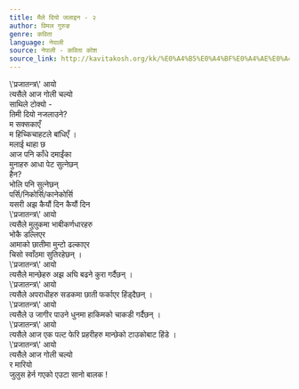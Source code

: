 ```yaml
---
title: मैले दियो जलाइन - २
author: विमल गुरुङ
genre: कविता
language: नेपाली
source: नेपाली - कविता कोश
source_link: http://kavitakosh.org/kk/%E0%A4%B5%E0%A4%BF%E0%A4%AE%E0%A4%B2_%E0%A4%97%E0%A5%81%E0%A4%B0%E0%A5%81%E0%A4%99
---
```


\\'प्रजातन्त्र\\' आयो  
त्यसैले आज गोली चल्यो  
साथिले टोक्यो -  
तिमी दियो नजलाउने?  
म सक्सकाएँ  
म हिच्किचाहटले बांधिएँ ।  
मलाई थाहा छ  
आज पनि काँधे दमाईंका  
मुनाहरु आधा पेट सुत्नेछन्  
हैन?  
भोलि पनि सुत्नेछन्  
पर्सि/निकोर्सि/कानेकोर्सि  
यसरी अझ कैयौं दिन कैयौं दिन  
\\'प्रजातन्त्र\\' आयो  
त्यसैले मुलुकमा भाबीकर्णधारहरु  
भोकै डल्लिएर  
आमाको छातीमा मुन्टो ढल्काएर  
चिसो स्वाँठमा सुतिरहेछन् ।  
\\'प्रजातन्त्र\\' आयो  
त्यसैले मान्छेहरु अझ अघि बढने कुरा गर्दैछन् ।  
\\'प्रजातन्त्र\\' आयो  
त्यसैले अपराधीहरु सडकमा छाती फर्काएर हिंड्दैछन् ।  
\\'प्रजातन्त्र\\' आयो  
त्यसैले उ जागीर पाउने धुनमा हाकिमको चाकडी गर्दैछन् ।  
\\'प्रजातन्त्र\\' आयो  
त्यसैले आज एक पल्ट फेरि प्रहरीहरु मान्छेको टाउकोबाट हिंडे ।  
\\'प्रजातन्त्र\\' आयो  
त्यसैले आज गोली चल्यो  
र मारियो  
जुलुस हेर्न गएको एउटा सानो बालक !
